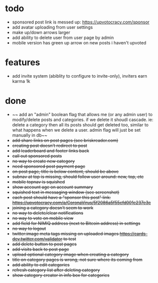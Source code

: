 # todo

- sponsored post link is messed up: https://upvotocracy.com/sponsor
- add avatar uploading from user settings
- make up/down arrows larger
- add ability to delete user from user page by admin
- mobile version has green up arrow on new posts i haven't upvoted

# features

- add invite system (abiblity to configure to invite-only), inviters earn karma 1k

# done

- ~~ add an "admin" boolean flag that allows me (or any admin user) to modify/delete posts and categories. if we delete it shoudl cascade. ie: delete a category then all its posts should get deleted too, similar to what happens when we delete a user.  admin flag will just be set manually in db~~
- ~~add share links on post pages (see briskreader.com)~~
- ~~creating post doesn't redirect to post~~
- ~~add leaderboard and footer links back~~
- ~~call out sponsored posts~~
- ~~no way to create new category~~
- ~~need sponsored post payment page~~
- ~~on post page, title is below content, should be above~~
- ~~subnav at top is missing, should follow user around: new, top, etc~~
- ~~mobile topnav is squished~~
- ~~show account age on account summary~~
- ~~squished text in messaging window (see screenshot)~~
- ~~each post should have a "sponsor this post" link: https://upvotocracy.com/a/CoronaVirus/5f2086a5f55cfd001c237e3c~~
- ~~joining a category doesn't seem to work~~
- ~~no way to delete/clear notifications~~
- ~~no way to vote on mobile view~~
- ~~add field for NIMIQ address (next to Bitcoin address) in settings~~
- ~~no way to logout~~
- ~~twitter:image meta tags missing on uploaded images https://cards-dev.twitter.com/validator to test~~
- ~~add delete button to post pages~~
- ~~add visits back to post page~~
- ~~upload optional category image when creating a category~~
- ~~title on category pages is wrong, not sure where its coming from~~
- ~~add ability to edit categories~~
- ~~refresh category list after deleting category~~
- ~~show category creator in info box for categories~~
